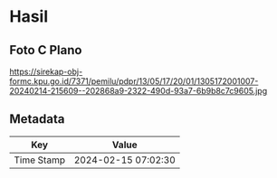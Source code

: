 # Hasil

## Foto C Plano

https://sirekap-obj-formc.kpu.go.id/7371/pemilu/pdpr/13/05/17/20/01/1305172001007-20240214-215609--202868a9-2322-490d-93a7-6b9b8c7c9605.jpg


## Metadata

| Key        | Value               |
| ---------- | ------------------- |
| Time Stamp | 2024-02-15 07:02:30 |



